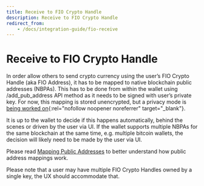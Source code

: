 ```yaml
---
title: Receive to FIO Crypto Handle
description: Receive to FIO Crypto Handle
redirect_from:
    - /docs/integration-guide/fio-receive
---
```


# Receive to FIO Crypto Handle

In order allow others to send crypto currency using the user’s FIO Crypto Handle (aka FIO Address), it has to be mapped to native blockchain public addresses (NBPAs). This has to be done from within the wallet using /add_pub_address API method as it needs to be signed with user’s private key. For now, this mapping is stored unencrypted, but a privacy mode is [being worked on](https://github.com/fioprotocol/fips){:rel="nofollow noopener noreferrer" target="_blank"}.

It is up to the wallet to decide if this happens automatically, behind the scenes or driven by the user via UI. If the wallet supports multiple NBPAs for the same blockchain at the same time, e.g. multiple bitcoin wallets, the decision will likely need to be made by the user via UI.

Please read [Mapping Public Addresses]({{site.baseurl}}/docs/how-to/mapping) to better understand how public address mappings work.

Please note that a user may have multiple FIO Crypto Handles owned by a single key, the UX should accommodate that.

